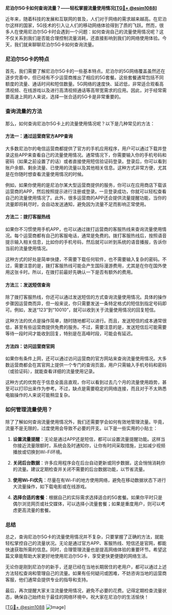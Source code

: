 **尼泊尔5G卡如何查询流量？——轻松掌握流量使用情况[[TG💪+ @esim1088](https://t.me/s/esim1088)]**

近年来，随着科技的发展和互联网的普及，人们对于网络的需求越来越高。在尼泊尔这样的国家，5G技术的引入让人们的移动网络体验得到了质的飞跃。然而，很多人在使用尼泊尔5G卡时会遇到一个问题：如何查询自己的流量使用情况呢？这不仅关系到我们是否能合理控制流量消耗，还直接影响到我们的网络使用体验。今天，我们就来聊聊尼泊尔5G卡如何查询流量。

### 尼泊尔5G卡的特点

首先，我们需要了解尼泊尔5G卡的一些基本特点。尼泊尔的5G网络覆盖虽然还在逐步完善中，但已经有不少运营商推出了相应的5G套餐。这些套餐通常包括不同额度的流量、通话时间和短信数量。5G网络的速度快、延迟低，非常适合观看高清视频、在线游戏以及进行高清视频通话等高带宽需求的应用。因此，对于经常需要高速上网的人来说，选择一张合适的5G卡是非常重要的。

### 查询流量的方法

那么，如何查询尼泊尔5G卡上的流量使用情况呢？以下是几种常见的方法：

#### 方法一：通过运营商官方APP查询

大多数尼泊尔的电信运营商都提供了官方的手机应用程序，用户可以通过下载并登录这些APP来查看自己的流量使用情况。通常情况下，你需要输入你的手机号码和密码（如果之前设置了的话）或者直接使用短信验证码登录。登录后，你可以看到账户余额、剩余流量、已使用的流量以及其他相关信息。这种方式非常方便，尤其是在你随时想查看流量使用情况的时候。

例如，如果你使用的是尼泊尔某大型运营商提供的服务，你可以在应用商店下载该运营商的APP，然后按照提示进行注册或登录。一旦登录成功，你就可以轻松查看自己的流量使用情况了。此外，很多运营商的APP还会提供流量提醒功能，当你的流量即将耗尽时，会自动发送通知，避免因为流量不足而影响正常使用。

#### 方法二：拨打客服热线

如果你不习惯使用手机APP，也可以通过拨打运营商的客服热线来查询流量使用情况。每个运营商都有自己的客服电话，通常是免费的。拨打客服热线后，按照语音提示输入相关信息，比如你的手机号码，然后就可以听到系统的语音播报，告诉你当前的流量使用情况。

这种方式的好处是简单快捷，不需要下载任何软件，也不需要输入复杂的密码。不过，需要注意的是，拨打客服热线可能会产生国际漫游费用，尤其是在你在国外使用这张卡时。所以，在拨打前最好先确认一下是否有额外的费用。

#### 方法三：发送短信查询

除了拨打客服热线，你还可以通过发送短信的方式查询流量使用情况。具体的操作步骤因运营商而异，但一般来说，你只需要发送一条特定格式的短信到指定号码即可。例如，发送“123”到“10010”，就可以收到关于流量使用情况的回复短信。

这种方法的优点是操作简单，随时随地都可以进行。而且，发送短信的成本通常很低，甚至有些运营商提供免费的服务。不过，需要注意的是，发送短信后可能需要等待一段时间才能收到回复，特别是在高峰时段，可能会有延迟。

#### 方法四：访问运营商官网

如果你有条件上网，还可以通过访问运营商的官方网站来查询流量使用情况。大多数运营商都会在其官网上提供一个专门的查询页面，用户只需输入手机号码和密码（或验证码），就能查看详细的流量使用记录。

这种方式的优势在于信息全面且直观，你可以看到过去几个月的流量使用趋势，甚至可以打印出来作为参考。不过，缺点是需要稳定的网络连接，而且对于不太熟悉电脑操作的人来说可能稍显复杂。

### 如何管理流量使用？

除了了解如何查询流量使用情况外，我们还需要学会如何有效地管理流量。毕竟，流量不是无限的，过度使用会导致不必要的开支。以下是一些实用的小贴士：

1. **设置流量提醒**：无论是通过APP还是短信，都可以设置流量提醒功能。这样当你接近流量限额时，系统会及时通知你，让你有时间采取措施，比如减少视频播放或切换到Wi-Fi环境。

2. **关闭后台数据**：许多应用程序会在后台自动更新或同步数据，这会悄悄消耗你的流量。建议定期检查并关闭不需要的后台数据功能，以节省流量。

3. **使用Wi-Fi优先**：尽量在有Wi-Fi的地方使用网络，避免在移动数据状态下进行大流量操作，如下载电影或在线游戏。

4. **选择合适的套餐**：根据自己的实际需求选择适合的5G套餐。如果你平时只是偶尔浏览网页或社交媒体，可以选择小流量套餐；如果是重度用户，则可以考虑更高流量的套餐。

### 总结

总之，查询尼泊尔5G卡的流量使用情况并不复杂，只要掌握了正确的方法，就能轻松掌控自己的流量状况。无论是通过官方APP、客服热线、短信还是官网，都能快速获取所需的信息。同时，合理管理流量也是提高网络体验的重要环节。希望这篇文章能帮助大家更好地使用尼泊尔5G卡，享受更快更便捷的网络生活。

无论你是刚到尼泊尔的新手，还是已经在当地长期居住的老用户，都可以通过上述方法轻松查询和管理自己的流量。如果有任何疑问或困难，不妨咨询当地的运营商客服，他们通常会提供专业的指导和支持。

最后，再次提醒大家关注流量使用情况，避免不必要的花费。记得定期检查流量状态，确保自己始终处于最佳的网络环境中。祝大家在尼泊尔的生活愉快！

[[TG💪+ @esim1088](https://t.me/s/esim1088) ![Image](https://i.postimg.cc/4NQfJmqS/Snipaste-2025-05-13-00-14-12.png)]